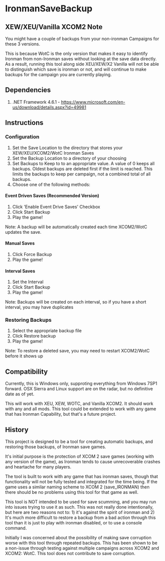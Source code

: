 # IronmanSaveBackup

## XEW/XEU/Vanilla XCOM2 Note
You might have a couple of backups from your non-ironman Campaigns for these 3 versions.

This is because WotC is the only version that makes it easy to identify Ironman from non-Ironman saves without looking at the save data directly. As a result, running this tool along side XEU/XEW/X2 Vanilla will not be able to distinguish which save is ironman or not, and will continue to make backups for the campaign you are currently playing. 


## Dependencies
1. .NET Framework 4.6.1 - https://www.microsoft.com/en-us/download/details.aspx?id=49981

## Instructions

### Configuration
1. Set the Save Location to the directory that stores your XEW/XEU/XCOM2/WotC Ironman Saves
2. Set the Backup Location to a directory of your choosing
3. Set Backups to Keep to to an appropriate value. A value of 0 keeps all backups. Oldest backups are deleted first if the limit is reached. This limits the backups to keep per campaign, not a combined total of all backups.
4. Choose one of the following methods:


#### Event Driven Saves (Recommended Version)
1. Click 'Enable Event Drive Saves' Checkbox
2. Click Start Backup
3. Play the game! 

Note: A backup will be automatically created each time XCOM2/WotC updates the save.

#### Manual Saves
1. Click Force Backup
2. Play the game!

#### Interval Saves
1. Set the Interval
2. Click Start Backup
3. Play the game!

Note: Backups will be created on each interval, so if you have a short interval, you may have duplicates

### Restoring Backups
1. Select the appropriate backup file
2. Click Restore backup
3. Play the game!

Note: To restore a deleted save, you may need to restart XCOM2/WotC before it shows up

## Compatibility
Currently, this is Windows only, supproting everything from Windows 7SP1 forward. OSX Sierra and Linux support are on the radar, but no definitive date as of yet.

This will work with XEU, XEW, WOTC, and Vanilla XCOM2. It should work with any and all mods. This tool could be extended to work with any game that has Ironman Capability, but that's a future project. 

## History
This project is designed to be a tool for creating automatic backups, and restoring those backups, of Ironman save games.

It's initial purpose is the protection of XCOM 2 save games (working with any version of the game), as Ironman tends to cause unrecoverable crashes and heartache for many players.

The tool is built to work with any game that has ironman saves, though that functionality will not be fully tested and integrated for the time being. If the game uses a similar naming scheme to XCOM 2 (save_IRONMAN) then there should be no problems using this tool for that game as well.

This tool is NOT intended to be used for save scumming, and you may run into issues trying to use it as such. This was not really done intentionally, but here are two reasons not to: 1) it's against the spirit of ironman and 2) It's much more difficult to restore a backup from a bad action through this tool than it is just to play with ironman disabled, or to use a console command.

Initially I was concerned about the possibility of making save corruption worse with this tool through repeated backups. This has been shown to be a non-issue through testing against multiple campaigns across XCOM2 and XCOM2: WotC. This tool does not contribute to save corruption. 
